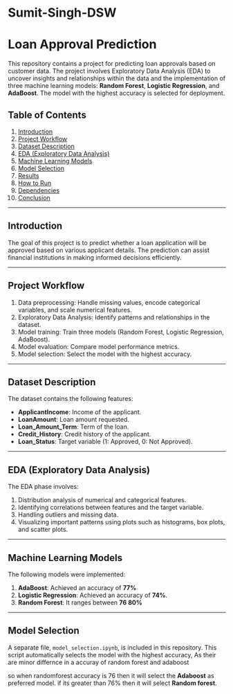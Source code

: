 # Sumit-Singh-DSW

# Loan Approval Prediction

This repository contains a project for predicting loan approvals based on customer data. The project involves Exploratory Data Analysis (EDA) to uncover insights and relationships within the data and the implementation of three machine learning models: **Random Forest**, **Logistic Regression**, and **AdaBoost**. The model with the highest accuracy is selected for deployment.

## Table of Contents

1. [Introduction](#introduction)
2. [Project Workflow](#project-workflow)
3. [Dataset Description](#dataset-description)
4. [EDA (Exploratory Data Analysis)](#eda-exploratory-data-analysis)
5. [Machine Learning Models](#machine-learning-models)
6. [Model Selection](#model-selection)
7. [Results](#results)
8. [How to Run](#how-to-run)
9. [Dependencies](#dependencies)
10. [Conclusion](#conclusion)

---

## Introduction

The goal of this project is to predict whether a loan application will be approved based on various applicant details. The prediction can assist financial institutions in making informed decisions efficiently.

---

## Project Workflow

1. Data preprocessing: Handle missing values, encode categorical variables, and scale numerical features.
2. Exploratory Data Analysis: Identify patterns and relationships in the dataset.
3. Model training: Train three models (Random Forest, Logistic Regression, AdaBoost).
4. Model evaluation: Compare model performance metrics.
5. Model selection: Select the model with the highest accuracy.

---

## Dataset Description

The dataset contains the following features:

- **ApplicantIncome**: Income of the applicant.
- **LoanAmount**: Loan amount requested.
- **Loan_Amount_Term**: Term of the loan.
- **Credit_History**: Credit history of the applicant.
- **Loan_Status**: Target variable (1: Approved, 0: Not Approved).

---

## EDA (Exploratory Data Analysis)

The EDA phase involves:

1. Distribution analysis of numerical and categorical features.
2. Identifying correlations between features and the target variable.
3. Handling outliers and missing data.
4. Visualizing important patterns using plots such as histograms, box plots, and scatter plots.

---

## Machine Learning Models

The following models were implemented:

1. **AdaBoost**: Achieved an accuracy of **77%**
2. **Logistic Regression**: Achieved an accuracy of **74%**.
3. **Random Forest**: It ranges between **76 80%**

---

## Model Selection

A separate file, `model_selection.ipynb`, is included in this repository. This script automatically selects the model with the highest accuracy, 
As their are minor differnce in a accuray of random forest and adaboost

so when randomforest accuracy is 76 then it will select the **Adaboost** as preferred model.
if its greater than 76% then it will select **Random forest**.
